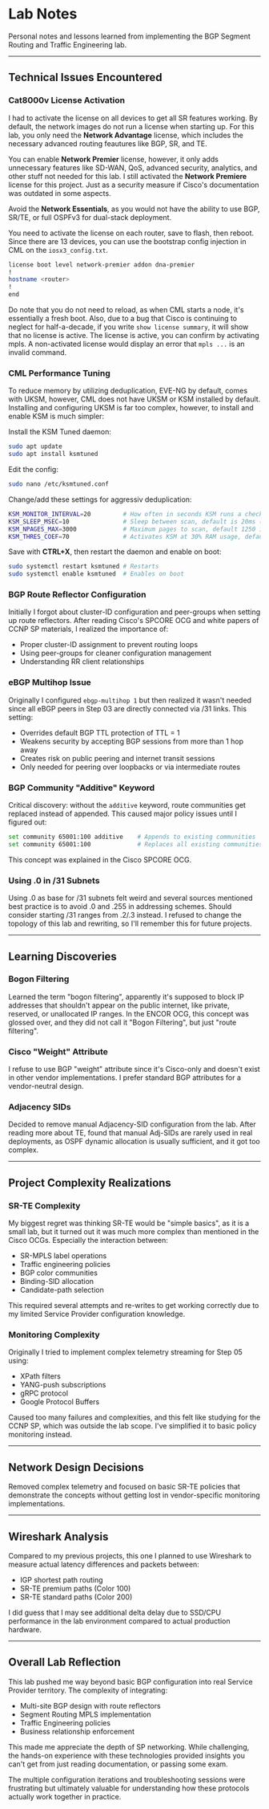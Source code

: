 # Lab Notes

Personal notes and lessons learned from implementing the BGP Segment Routing and Traffic Engineering lab.

---

## Technical Issues Encountered

### Cat8000v License Activation
I had to activate the license on all devices to get all SR features working. By default, the network images do not run a license when starting up. For this lab, you only need the **Network Advantage** license, which includes the necessary advanced routing feautures like BGP, SR, and TE.

You can enable **Network Premier** license, however, it only adds unnecessary features like SD-WAN, QoS, advanced security, analytics, and other stuff not needed for this lab. I still activated the **Network Premiere** license for this project. Just as a security measure if Cisco's documentation was outdated in some aspects. 

Avoid the **Network Essentials**, as you would not have the ability to use BGP, SR/TE, or full OSPFv3 for dual-stack deployment.

You need to activate the license on each router, save to flash, then reboot. Since there are 13 devices, you can use the bootstrap config injection in CML on the `iosx3_config.txt`. 

```bash
license boot level network-premier addon dna-premier
!
hostname <router>
!
end
```

Do note that you do not need to reload, as when CML starts a node, it's essentially a fresh boot. Also, due to a bug that Cisco is continuing to neglect for half-a-decade, if you write `show license summary`, it will show that no license is active. The license is active, you can confirm by activating mpls. A non-activated license would display an error that `mpls ...` is an invalid command.

### CML Performance Tuning
To reduce memory by utilizing deduplication, EVE-NG by default, comes with UKSM, however, CML does not have UKSM or KSM installed by default. Installing and configuring UKSM is far too complex, however, to install and enable KSM is much simpler:

Install the KSM Tuned daemon:
```bash
sudo apt update
sudo apt install ksmtuned
```

Edit the config:
```bash
sudo nano /etc/ksmtuned.conf
```

Change/add these settings for aggressiv deduplication:
```bash
KSM_MONITOR_INTERVAL=20         # How often in seconds KSM runs a check, default is 60s (too long)
KSM_SLEEP_MSEC=10               # Sleep between scan, default is 20ms (a bit conservative)
KSM_NPAGES_MAX=3000             # Maximum pages to scan, default 1250 is a bit low
KSM_THRES_COEF=70               # Activates KSM at 30% RAM usage, default is 20 (far too late)
```

Save with **CTRL+X**, then restart the daemon and enable on boot:
```bash
sudo systemctl restart ksmtuned # Restarts
sudo systemctl enable ksmtuned  # Enables on boot
```

### BGP Route Reflector Configuration
Initially I forgot about cluster-ID configuration and peer-groups when setting up route reflectors. After reading Cisco's SPCORE OCG and white papers of CCNP SP materials, I realized the importance of:
- Proper cluster-ID assignment to prevent routing loops
- Using peer-groups for cleaner configuration management
- Understanding RR client relationships

### eBGP Multihop Issue
Originally I configured `ebgp-multihop 1` but then realized it wasn't needed since all eBGP peers in Step 03 are directly connected via /31 links. This setting:
- Overrides default BGP TTL protection of TTL = 1
- Weakens security by accepting BGP sessions from more than 1 hop away
- Creates risk on public peering and internet transit sessions
- Only needed for peering over loopbacks or via intermediate routes

### BGP Community "Additive" Keyword
Critical discovery: without the `additive` keyword, route communities get replaced instead of appended. This caused major policy issues until I figured out:

```bash
set community 65001:100 additive    # Appends to existing communities
set community 65001:100             # Replaces all existing communities
```

This concept was explained in the Cisco SPCORE OCG.

### Using .0 in /31 Subnets
Using .0 as base for /31 subnets felt weird and several sources mentioned best practice is to avoid .0 and .255 in addressing schemes. Should consider starting /31 ranges from .2/.3 instead. I refused to change the topology of this lab and rewriting, so I'll remember this for future projects.

---

## Learning Discoveries

### Bogon Filtering
Learned the term "bogon filtering", apparently it's supposed to block IP addresses that shouldn't appear on the public internet, like private, reserved, or unallocated IP ranges. In the ENCOR OCG, this concept was glossed over, and they did not call it "Bogon Filtering", but just "route filtering".

### Cisco "Weight" Attribute
I refuse to use BGP "weight" attribute since it's Cisco-only and doesn't exist in other vendor implementations. I prefer standard BGP attributes for a vendor-neutral design.

### Adjacency SIDs
Decided to remove manual Adjacency-SID configuration from the lab. After reading more about TE, found that manual Adj-SIDs are rarely used in real deployments, as OSPF dynamic allocation is usually sufficient, and it got too complex.

---

## Project Complexity Realizations

### SR-TE Complexity
My biggest regret was thinking SR-TE would be "simple basics", as it is a small lab, but it turned out it was much more complex than mentioned in the Cisco OCGs. Especially the interaction between:
- SR-MPLS label operations
- Traffic engineering policies  
- BGP color communities
- Binding-SID allocation
- Candidate-path selection

This required several attempts and re-writes to get working correctly due to my limited Service Provider configuration knowledge.

### Monitoring Complexity
Originally I tried to implement complex telemetry streaming for Step 05 using:
- XPath filters
- YANG-push subscriptions
- gRPC protocol
- Google Protocol Buffers

Caused too many failures and complexities, and this felt like studying for the CCNP SP, which was outside the lab scope. I've simplified it to basic policy monitoring instead.

---

## Network Design Decisions

Removed complex telemetry and focused on basic SR-TE policies that demonstrate the concepts without getting lost in vendor-specific monitoring implementations.

---

## Wireshark Analysis
Compared to my previous projects, this one I planned to use Wireshark to measure actual latency differences and packets between:
- IGP shortest path routing
- SR-TE premium paths (Color 100)
- SR-TE standard paths (Color 200)

I did guess that I may see additional delta delay due to SSD/CPU performance in the lab environment compared to actual production hardware.

---

## Overall Lab Reflection

This lab pushed me way beyond basic BGP configuration into real Service Provider territory. The complexity of integrating:
- Multi-site BGP design with route reflectors
- Segment Routing MPLS implementation
- Traffic Engineering policies
- Business relationship enforcement

This made me appreciate the depth of SP networking. While challenging, the hands-on experience with these technologies provided insights you can't get from just reading documentation, or passing some exam.

The multiple configuration iterations and troubleshooting sessions were frustrating but ultimately valuable for understanding how these protocols actually work together in practice.